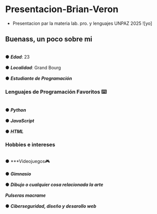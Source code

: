 # Presentacion-Brian-Veron
- Presentacion par la materia lab. pro. y lenguajes UNPAZ 2025
  ![yo]
## Buenass, un poco sobre mi
<br>● ***Edad***: 23 <br>
<br>● ***Localidad***: Grand Bourg<br>
<br>● ***Estudiante de Programación***<br>
### Lenguajes de Programación Favoritos ⌨️
<br>● ***Python***<br>
<br>● ***JavaScript***<br>
<br>● ***HTML***<br>
### Hobbies e intereses
<br>● ***Videojuegos🎮<br>
<br>● ***Gimnasio***<br>
<br>● ***Dibujo o cualquier cosa relacionada la arte*** <br>
<br> ***Pulseras macrame***<br>
<br>● ***Ciberseguridad, diseño y desarollo web***<br>
